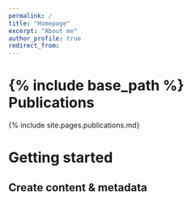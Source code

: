 ```yaml
---
permalink: /
title: "Homepage"
excerpt: "About me"
author_profile: true
redirect_from: 
---
```

{% include base_path %}
Publications
======

{% include site.pages.publications.md}


Getting started
======

Create content & metadata
------

